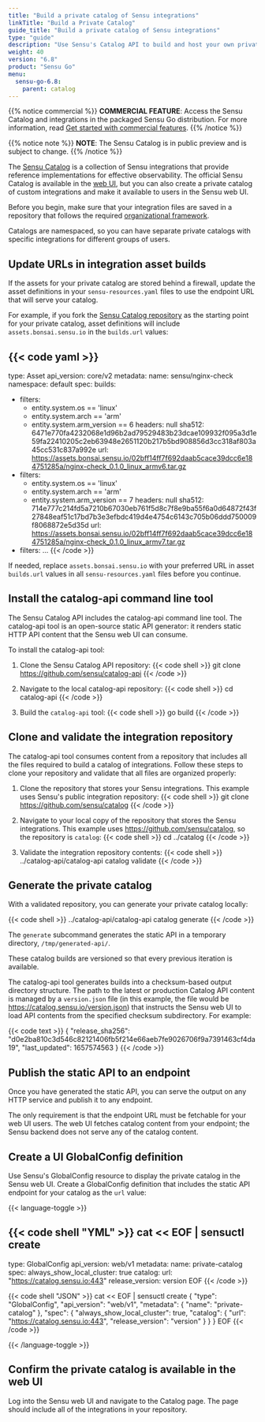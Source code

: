 ```yaml
---
title: "Build a private catalog of Sensu integrations"
linkTitle: "Build a Private Catalog"
guide_title: "Build a private catalog of Sensu integrations"
type: "guide"
description: "Use Sensu's Catalog API to build and host your own private catalog of Sensu integrations."
weight: 40
version: "6.8"
product: "Sensu Go"
menu: 
  sensu-go-6.8:
    parent: catalog
---
```


{{% notice commercial %}}
**COMMERCIAL FEATURE**: Access the Sensu Catalog and integrations in the packaged Sensu Go distribution.
For more information, read [Get started with commercial features](../../commercial/).
{{% /notice %}}

{{% notice note %}}
**NOTE**: The Sensu Catalog is in public preview and is subject to change.
{{% /notice %}}

The [Sensu Catalog][1] is a collection of Sensu integrations that provide reference implementations for effective observability.
The official Sensu Catalog is available in the [web UI][2], but you can also create a private catalog of custom integrations and make it available to users in the Sensu web UI.

Before you begin, make sure that your integration files are saved in a repository that follows the required [organizational framework][3].

Catalogs are namespaced, so you can have separate private catalogs with specific integrations for different groups of users.

## Update URLs in integration asset builds

If the assets for your private catalog are stored behind a firewall, update the asset definitions in your `sensu-resources.yaml` files to use the endpoint URL that will serve your catalog.

For example, if you fork the [Sensu Catalog repository][4] as the starting point for your private catalog, asset definitions will include `assets.bonsai.sensu.io` in the `builds.url` values:

{{< code yaml >}}
---
type: Asset
api_version: core/v2
metadata:
  name: sensu/nginx-check
  namespace: default
spec:
  builds:
  - filters:
    - entity.system.os == 'linux'
    - entity.system.arch == 'arm'
    - entity.system.arm_version == 6
    headers: null
    sha512: 6471e770fa4232068e1d96b2ad79529483b23dcae109932f095a3d1e59fa22410205c2eb63948e2651120b217b5bd908856d3cc318af803a45cc531c837a992e
    url: https://assets.bonsai.sensu.io/02bff14ff7f692daab5cace39dcc6e184751285a/nginx-check_0.1.0_linux_armv6.tar.gz
  - filters:
    - entity.system.os == 'linux'
    - entity.system.arch == 'arm'
    - entity.system.arm_version == 7
    headers: null
    sha512: 714e777c214fd5a7210b67030eb761f5d8c7f8e9ba55f6a0d64872f43f27848eaf51c17bd7b3e3efbdc419d4e4754c6143c705b06ddd750009f8068872e5d35d
    url: https://assets.bonsai.sensu.io/02bff14ff7f692daab5cace39dcc6e184751285a/nginx-check_0.1.0_linux_armv7.tar.gz
  - filters: ...
{{< /code >}}

If needed, replace `assets.bonsai.sensu.io` with your preferred URL in asset `builds.url` values in all `sensu-resources.yaml` files before you continue.

## Install the catalog-api command line tool

The Sensu Catalog API includes the catalog-api command line tool.
The catalog-api tool is an open-source static API generator: it renders static HTTP API content that the Sensu web UI can consume.

To install the catalog-api tool:

1. Clone the Sensu Catalog API repository:
{{< code shell >}}
git clone https://github.com/sensu/catalog-api
{{< /code >}}

2. Navigate to the local catalog-api repository:
{{< code shell >}}
cd catalog-api
{{< /code >}}

3. Build the `catalog-api` tool:
{{< code shell >}}
go build
{{< /code >}}

## Clone and validate the integration repository

The catalog-api tool consumes content from a repository that includes all the files required to build a catalog of integrations.
Follow these steps to clone your repository and validate that all files are organized properly:

1. Clone the repository that stores your Sensu integrations.
This example uses Sensu's public integration repository:
{{< code shell >}}
git clone https://github.com/sensu/catalog
{{< /code >}}

2. Navigate to your local copy of the repository that stores the Sensu integrations.
This example uses https://github.com/sensu/catalog, so the repository is `catalog`: 
{{< code shell >}}
cd ../catalog
{{< /code >}}

3. Validate the integration repository contents:
{{< code shell >}}
../catalog-api/catalog-api catalog validate
{{< /code >}}

## Generate the private catalog

With a validated repository, you can generate your private catalog locally:

{{< code shell >}}
../catalog-api/catalog-api catalog generate
{{< /code >}}

The `generate` subcommand generates the static API in a temporary directory, `/tmp/generated-api/`.

These catalog builds are versioned so that every previous iteration is available.

The catalog-api tool generates builds into a checksum-based output directory structure.
The path to the latest or production Catalog API content is managed by a `version.json` file (in this example, the file would be https://catalog.sensu.io/version.json) that instructs the Sensu web UI to load API contents from the specified checksum subdirectory.
For example:

{{< code text >}}
{
  "release_sha256": "d0e2ba810c3d546c82121406fb5f214e66aeb7fe9026706f9a7391463cf4da19",
  "last_updated": 1657574563
}
{{< /code >}}

## Publish the static API to an endpoint

Once you have generated the static API, you can serve the output on any HTTP service and publish it to any endpoint.

The only requirement is that the endpoint URL must be fetchable for your web UI users.
The web UI fetches catalog content from your endpoint; the Sensu backend does not serve any of the catalog content.

## Create a UI GlobalConfig definition

Use Sensu's GlobalConfig resource to display the private catalog in the Sensu web UI.
Create a GlobalConfig definition that includes the static API endpoint for your catalog as the `url` value:

{{< language-toggle >}}

{{< code shell "YML" >}}
cat << EOF | sensuctl create
---
type: GlobalConfig
api_version: web/v1
metadata:
  name: private-catalog
spec:
  always_show_local_cluster: true
  catalog:
    url: "https://catalog.sensu.io:443"
    release_version: version
EOF
{{< /code >}}

{{< code shell "JSON" >}}
cat << EOF | sensuctl create
{
  "type": "GlobalConfig",
  "api_version": "web/v1",
  "metadata": {
    "name": "private-catalog"
  },
  "spec": {
    "always_show_local_cluster": true,
    "catalog": {
      "url": "https://catalog.sensu.io:443",
      "release_version": "version"
    }
  }
}
EOF
{{< /code >}}

{{< /language-toggle >}}

## Confirm the private catalog is available in the web UI

Log into the Sensu web UI and navigate to the Catalog page.
The page should include all of the integrations in your repository.


[1]: ../sensu-catalog/
[2]: ../../web-ui/
[3]: ../catalog-reference/#catalog-repository-example
[4]: https://github.com/sensu/catalog
